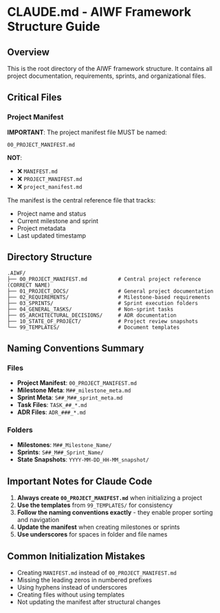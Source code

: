 # CLAUDE.md - AIWF Framework Structure Guide

## Overview

This is the root directory of the AIWF framework structure. It contains all project documentation, requirements, sprints, and organizational files.

## Critical Files

### Project Manifest

**IMPORTANT**: The project manifest file MUST be named:

```
00_PROJECT_MANIFEST.md
```

**NOT**:

- ❌ `MANIFEST.md`
- ❌ `PROJECT_MANIFEST.md`
- ❌ `project_manifest.md`

The manifest is the central reference file that tracks:

- Project name and status
- Current milestone and sprint
- Project metadata
- Last updated timestamp

## Directory Structure

```
.AIWF/
├── 00_PROJECT_MANIFEST.md          # Central project reference (CORRECT NAME)
├── 01_PROJECT_DOCS/                # General project documentation
├── 02_REQUIREMENTS/                # Milestone-based requirements
├── 03_SPRINTS/                     # Sprint execution folders
├── 04_GENERAL_TASKS/               # Non-sprint tasks
├── 05_ARCHITECTURAL_DECISIONS/     # ADR documentation
├── 10_STATE_OF_PROJECT/            # Project review snapshots
└── 99_TEMPLATES/                   # Document templates
```

## Naming Conventions Summary

### Files

- **Project Manifest**: `00_PROJECT_MANIFEST.md`
- **Milestone Meta**: `M##_milestone_meta.md`
- **Sprint Meta**: `S##_M##_sprint_meta.md`
- **Task Files**: `TASK_##_*.md`
- **ADR Files**: `ADR_###_*.md`

### Folders

- **Milestones**: `M##_Milestone_Name/`
- **Sprints**: `S##_M##_Sprint_Name/`
- **State Snapshots**: `YYYY-MM-DD_HH-MM_snapshot/`

## Important Notes for Claude Code

1. **Always create `00_PROJECT_MANIFEST.md`** when initializing a project
2. **Use the templates** from `99_TEMPLATES/` for consistency
3. **Follow the naming conventions exactly** - they enable proper sorting and navigation
4. **Update the manifest** when creating milestones or sprints
5. **Use underscores** for spaces in folder and file names

## Common Initialization Mistakes

- Creating `MANIFEST.md` instead of `00_PROJECT_MANIFEST.md`
- Missing the leading zeros in numbered prefixes
- Using hyphens instead of underscores
- Creating files without using templates
- Not updating the manifest after structural changes
